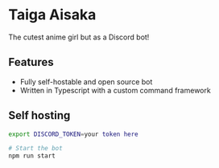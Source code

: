 # Taiga Aisaka
The cutest anime girl but as a Discord bot!

## Features
- Fully self-hostable and open source bot
- Written in Typescript with a custom command framework

## Self hosting
```sh
export DISCORD_TOKEN=your token here

# Start the bot
npm run start
```